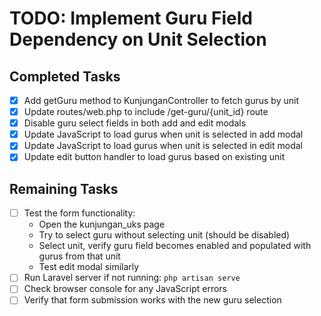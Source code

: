 # TODO: Implement Guru Field Dependency on Unit Selection

## Completed Tasks
- [x] Add getGuru method to KunjunganController to fetch gurus by unit
- [x] Update routes/web.php to include /get-guru/{unit_id} route
- [x] Disable guru select fields in both add and edit modals
- [x] Update JavaScript to load gurus when unit is selected in add modal
- [x] Update JavaScript to load gurus when unit is selected in edit modal
- [x] Update edit button handler to load gurus based on existing unit

## Remaining Tasks
- [ ] Test the form functionality:
  - Open the kunjungan_uks page
  - Try to select guru without selecting unit (should be disabled)
  - Select unit, verify guru field becomes enabled and populated with gurus from that unit
  - Test edit modal similarly
- [ ] Run Laravel server if not running: `php artisan serve`
- [ ] Check browser console for any JavaScript errors
- [ ] Verify that form submission works with the new guru selection
